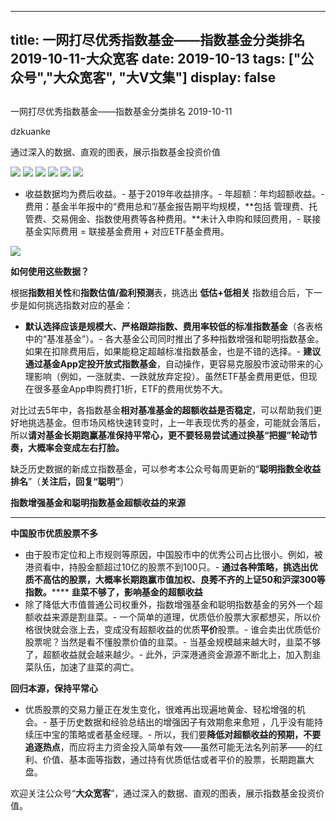 
---
title:   一网打尽优秀指数基金——指数基金分类排名 2019-10-11-大众宽客
date: 2019-10-13
tags: ["公众号","大众宽客", "大V文集"]
display: false
---


## 



一网打尽优秀指数基金——指数基金分类排名 2019-10-11




dzkuanke




通过深入的数据、直观的图表，展示指数基金投资价值




<img class="rich_pages" data-ratio="1.6369710467706013" data-s="300,640" src="https://mmbiz.qpic.cn/mmbiz_png/PKw3FQPmhIgl2K9Nk03OGHtIdlwUf3HXlWf09L2Y9m8h8swEGokpHQV9D8BAnlmzukTibE785TAibia98D4icCj7Yg/640?wx_fmt=png" data-type="png" data-w="898" style="">

<img class="rich_pages" data-ratio="1.053811659192825" data-s="300,640" src="https://mmbiz.qpic.cn/mmbiz_png/PKw3FQPmhIgl2K9Nk03OGHtIdlwUf3HXwWmw7rjCNoD1MjvDDmFdSmicbpLrjqxogYokDMrKW5y33xEIBfTEicPw/640?wx_fmt=png" data-type="png" data-w="892" style="">

<img class="rich_pages" data-ratio="1.4944320712694878" data-s="300,640" src="https://mmbiz.qpic.cn/mmbiz_png/PKw3FQPmhIgl2K9Nk03OGHtIdlwUf3HXKzQlMfIzwNPzO5SIZib7bVFZ53HgPt3EQlmp31pTcfLpDyTvicFXIeug/640?wx_fmt=png" data-type="png" data-w="898" style="">

<img class="rich_pages" data-ratio="1.3" data-s="300,640" src="https://mmbiz.qpic.cn/mmbiz_png/PKw3FQPmhIgl2K9Nk03OGHtIdlwUf3HXGbN7zw48QnFTzgg6nE1ibFE1MZl6d4djlBua9LMx7sQ98cYT461ygRw/640?wx_fmt=png" data-type="png" data-w="900" style="">

<img class="rich_pages" data-ratio="1" data-s="300,640" src="https://mmbiz.qpic.cn/mmbiz_png/PKw3FQPmhIgl2K9Nk03OGHtIdlwUf3HX1njQicSGqxRa4m5lxEyk2Lbzw73C0eR9PbwxfO4U3z3RJXSFLMricLeA/640?wx_fmt=png" data-type="png" data-w="900" style="">

<img class="rich_pages" data-ratio="0.8641425389755011" data-s="300,640" src="https://mmbiz.qpic.cn/mmbiz_png/PKw3FQPmhIgl2K9Nk03OGHtIdlwUf3HXcQZIwfSarWURBickxhrX2HpxOxNn2YoZfvkmfAUmNngDbpTLP4W32bA/640?wx_fmt=png" data-type="png" data-w="898" style="">


- 收益数据均为费后收益。- 基于2019年收益排序。- 年超额：年均超额收益。- 费用：基金半年报中的“费用总和”/基金报告期平均规模，**包括 管理费、托管费、交易佣金、指数使用费等各种费用。**未计入申购和赎回费用，- 联接基金实际费用 = 联接基金费用 + 对应ETF基金费用。


<img class="rich_pages" data-ratio="0.3739352640545145" data-s="300,640" src="https://mmbiz.qpic.cn/mmbiz_png/PKw3FQPmhIjRfZpR3LYic93G9bLic2bFpgJnJdJe0VWH3Z1CpISTgM0CNibDTEC3icib110gqMOxNWdic0SBNgsAz5kg/640?wx_fmt=png" data-type="png" data-w="1174" style=""/>





**如何使用这些数据？**



根据**指数相关性**和**指数估值/盈利预测**表，挑选出&nbsp;**低估+低相关** 指数组合后，下一步是如何挑选指数对应的基金：
- **默认选择应该是规模大、严格跟踪指数、费用率较低的标准指数基金**（各表格中的“基准基金”）。- 各大基金公司同时推出了多种指数增强和聪明指数基金。如果在扣除费用后，如果能稳定超越标准指数基金，也是不错的选择。- **建议通过基金App定投开放式指数基金**，自动操作，更容易克服股市波动带来的心理影响（例如，一涨就卖、一跌就放弃定投）。虽然ETF基金费用更低，但现在很多基金App申购费打1折，ETF的费用优势不大。


对比过去5年中，各指数基金**相对基准基金的超额收益是否稳定**<h-char unicode="ff0c" class="" style="max-width: 100%;box-sizing: border-box !important;word-wrap: break-word !important;">，</h-char>可以帮助我们更好地挑选基金。但市场风格快速转变时，上一年表现优秀的基金，可能就会落后，所以**请对基金长期跑赢基准保持平常心，更不要轻易尝试通过换基“把握”轮动节奏，大概率会变成左右打脸。**



缺乏历史数据的新成立指数基金，可以参考本公众号每周更新的“**聪明指数全收益排名**”（**关注后，回复“聪明”**）





**指数增强基金和聪明指数基金超额收益的来源**

****

**中国股市优质股票不多**
- 由于股市定位和上市规则等原因，中国股市中的优秀公司占比很小。例如，被港资看中，持股金额超过10亿的股票不到100只。- **通过各种策略，挑选出优质不高估的股票，大概率长期跑赢市值加权、良莠不齐的上证50和沪深300等指数。******
**韭菜不够了，影响基金的超额收益**
- 除了降低大市值普通公司权重外，指数增强基金和聪明指数基金的另外一个超额收益来源是割韭菜。- 一个简单的道理，优质低价股票大家都想买，所以价格很快就会涨上去，变成没有超额收益的优质**平价**股票。- 谁会卖出优质低价股票呢？当然是看不懂股票价值的韭菜。- 当基金规模越来越大时，韭菜不够了，超额收益就会越来越少。- 此外，沪深港通资金源源不断北上，加入割韭菜队伍，加速了韭菜的凋亡。


**回归本源，保持平常心**
- 优质股票的交易力量正在发生变化，很难再出现遍地黄金、轻松增强的机会。- 基于历史数据和经验总结出的增强因子有效期愈来愈短 ，几乎没有能持续压中宝的策略或者基金经理。- 所以，我们要**降低对超额收益的预期，不要追逐热点**，而应将主力资金投入简单有效——虽然可能无法名列前茅——的红利、价值、基本面等指数，通过持有优质低估或者平价的股票，长期跑赢大盘。


欢迎关注公众号“**大众宽客**”，通过深入的数据、直观的图表，展示指数基金投资价值。








